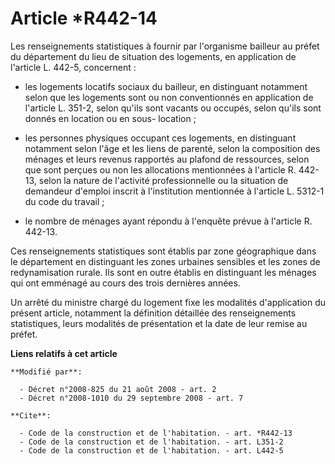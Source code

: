 # Article *R442-14

Les renseignements statistiques à fournir par l'organisme bailleur au préfet du département du lieu de situation des
logements, en application de l'article L. 442-5, concernent :

- les logements locatifs sociaux du bailleur, en distinguant notamment selon que les logements sont ou non conventionnés en
application de l'article L. 351-2, selon qu'ils sont vacants ou occupés, selon qu'ils sont donnés en location ou en sous-
location ;

- les personnes physiques occupant ces logements, en distinguant notamment selon l'âge et les liens de parenté, selon la
composition des ménages et leurs revenus rapportés au plafond de ressources, selon que sont perçues ou non les allocations
mentionnées à l'article R. 442-13, selon la nature de l'activité professionnelle ou la situation de demandeur d'emploi
inscrit à l'institution mentionnée à l'article L. 5312-1 du code du travail ;

- le nombre de ménages ayant répondu à l'enquête prévue à l'article R. 442-13. 

Ces renseignements statistiques sont établis par zone géographique dans le département en distinguant les zones urbaines
sensibles et les zones de redynamisation rurale. Ils sont en outre établis en distinguant les ménages qui ont emménagé au
cours des trois dernières années. 

Un arrêté du ministre chargé du logement fixe les modalités d'application du présent article, notamment la définition
détaillée des renseignements statistiques, leurs modalités de présentation et la date de leur remise au préfet.

**Liens relatifs à cet article**

	**Modifié par**:

	  - Décret n°2008-825 du 21 août 2008 - art. 2
	  - Décret n°2008-1010 du 29 septembre 2008 - art. 7

	**Cite**:

	  - Code de la construction et de l'habitation. - art. *R442-13
	  - Code de la construction et de l'habitation. - art. L351-2
	  - Code de la construction et de l'habitation. - art. L442-5
